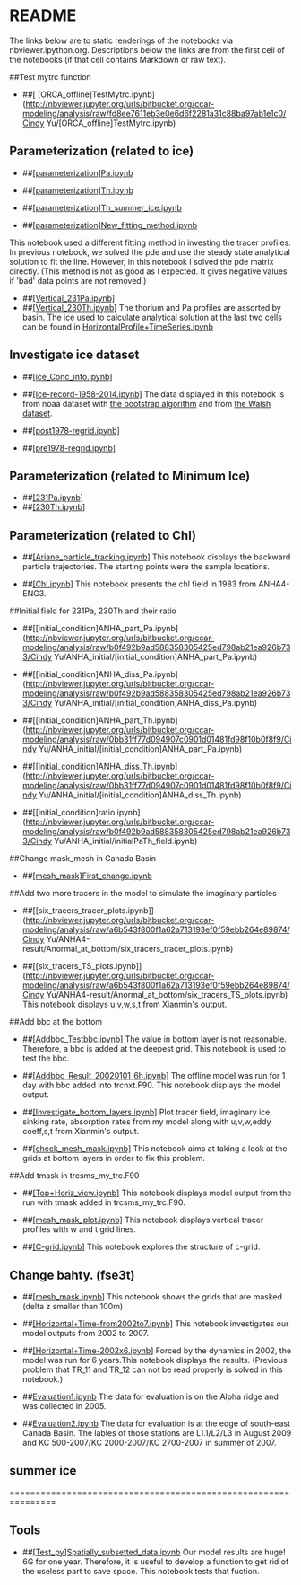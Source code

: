 # README #

The links below are to static renderings of the notebooks via nbviewer.ipython.org. Descriptions below the links are from the first cell of the notebooks (if that cell contains Markdown or raw text).

##Test mytrc function

* ##[ [ORCA_offline]TestMytrc.ipynb](http://nbviewer.jupyter.org/urls/bitbucket.org/ccar-modeling/analysis/raw/fd8ee7611eb3e0e6d6f2281a31c88ba97ab1e1c0/Cindy Yu/[ORCA_offline]TestMytrc.ipynb)

## Parameterization (related to ice)

* ##[[parameterization]Pa.ipynb](http://nbviewer.jupyter.org/urls/bitbucket.org/ccar-modeling/analysis/raw/tip/Cindy%20Yu/[parameter.]Pa.ipynb)

* ##[[parameterization]Th.ipynb](http://nbviewer.jupyter.org/urls/bitbucket.org/ccar-modeling/analysis/raw/tip/Cindy%20Yu/[parameter.]Th.ipynb)

* ##[[parameterization]Th_summer_ice.ipynb](http://nbviewer.jupyter.org/urls/bitbucket.org/ccar-modeling/analysis/raw/tip/Cindy%20Yu/[parameter.]Th-basin-summer-ice.ipynb)


* ##[[parameterization]New_fitting_method.ipynb](http://nbviewer.jupyter.org/urls/bitbucket.org/ccar-modeling/analysis/raw/tip/Cindy%20Yu/New_fitting_method.ipynb)

This notebook used a different fitting method in investing the tracer profiles. In previous notebook, we solved the pde and use the steady state analytical solution to fit the line. However, in this notebook I solved the pde matrix directly. (This method is not as good as I expected. It gives negative values if 'bad' data points are not removed.)

* ##[[Vertical_231Pa.ipynb]](http://nbviewer.jupyter.org/urls/bitbucket.org/ccar-modeling/analysis/raw/tip/Cindy%20Yu/para_MinIce/Vertical_231Pa.ipynb)
* ##[[Vertical_230Th.ipynb]](http://nbviewer.jupyter.org/urls/bitbucket.org/ccar-modeling/analysis/raw/tip/Cindy%20Yu/para_MinIce/Vertical_230Th.ipynb)
The thorium and Pa profiles are assorted by basin. The ice used to calculate analytical solution at the last two cells can be found in [HorizontalProfile+TimeSeries.ipynb](http://nbviewer.jupyter.org/urls/bitbucket.org/ccar-modeling/analysis/raw/tip/Cindy%20Yu/ANHA4-result/MIN_ICE/horizontalProfile+TimeSeries.ipynb)



## Investigate ice dataset
* ##[[ice_Conc_info.ipynb]](http://nbviewer.jupyter.org/urls/bitbucket.org/ccar-modeling/analysis/raw/tip/Cindy%20Yu/ice_info/ice_Conc_info.ipynb)
* ##[[Ice-record-1958-2014.ipynb]](http://nbviewer.jupyter.org/urls/bitbucket.org/ccar-modeling/analysis/raw/tip/Cindy%20Yu/ice_info/Ice-record-1958-2014.ipynb)
The data displayed in this notebook is from noaa dataset with [the bootstrap algorithm](http://nbviewer.jupyter.org/urls/bitbucket.org/ccar-modeling/analysis/raw/tip/Cindy%20Yu/ice_info/ice_Conc_nasa.ipynb) and from [the Walsh dataset](http://nbviewer.jupyter.org/urls/bitbucket.org/ccar-modeling/analysis/raw/tip/Cindy%20Yu/ice_info/ice_Conc_TheWalsh.ipynb).

* ##[[post1978-regrid.ipynb]](http://nbviewer.jupyter.org/urls/bitbucket.org/ccar-modeling/analysis/raw/tip/Cindy%20Yu/ice_info/post1978-regird.ipynb)
* ##[[pre1978-regrid.ipynb]](http://nbviewer.jupyter.org/urls/bitbucket.org/ccar-modeling/analysis/raw/tip/Cindy%20Yu/ice_info/pre1978-regrid.ipynb)

## Parameterization (related to Minimum Ice)
* ##[[231Pa.ipynb]](http://nbviewer.jupyter.org/urls/bitbucket.org/ccar-modeling/analysis/raw/tip/Cindy%20Yu/para_MinIce/WhichIsTheBetterWay_231Pa-Copy1.ipynb)
* ##[[230Th.ipynb]](http://nbviewer.jupyter.org/urls/bitbucket.org/ccar-modeling/analysis/raw/tip/Cindy%20Yu/para_MinIce/WhichIsTheBetterWay_230Th-Copy1.ipynb)


## Parameterization (related to Chl)

* ##[[Ariane_particle_tracking.ipynb]](http://nbviewer.jupyter.org/urls/bitbucket.org/ccar-modeling/analysis/raw/tip/Cindy%20Yu/Ariane/Ariane_particle_tracking.ipynb)
This notebook displays the backward particle trajectories. The starting points were the sample locations.

* ##[[Chl.ipynb]](http://nbviewer.jupyter.org/urls/bitbucket.org/ccar-modeling/analysis/raw/tip/Cindy%20Yu/para_chl/Chl.ipynb)
This notebook presents the chl field in 1983 from ANHA4-ENG3.


##Initial field for 231Pa, 230Th and their ratio

* ##[[initial_condition]ANHA_part_Pa.ipynb](http://nbviewer.jupyter.org/urls/bitbucket.org/ccar-modeling/analysis/raw/b0f492b9ad588358305425ed798ab21ea926b733/Cindy Yu/ANHA_initial/[initial_condition]ANHA_part_Pa.ipynb)

* ##[[initial_condition]ANHA_diss_Pa.ipynb](http://nbviewer.jupyter.org/urls/bitbucket.org/ccar-modeling/analysis/raw/b0f492b9ad588358305425ed798ab21ea926b733/Cindy Yu/ANHA_initial/[initial_condition]ANHA_diss_Pa.ipynb)

* ##[[initial_condition]ANHA_part_Th.ipynb](http://nbviewer.jupyter.org/urls/bitbucket.org/ccar-modeling/analysis/raw/0bb31ff77d094907c0901d01481fd98f10b0f8f9/Cindy Yu/ANHA_initial/[initial_condition]ANHA_part_Pa.ipynb)

* ##[[initial_condition]ANHA_diss_Th.ipynb](http://nbviewer.jupyter.org/urls/bitbucket.org/ccar-modeling/analysis/raw/0bb31ff77d094907c0901d01481fd98f10b0f8f9/Cindy Yu/ANHA_initial/[initial_condition]ANHA_diss_Th.ipynb)

* ##[[initial_condition]ratio.ipynb](http://nbviewer.jupyter.org/urls/bitbucket.org/ccar-modeling/analysis/raw/b0f492b9ad588358305425ed798ab21ea926b733/Cindy Yu/ANHA_initial/initialPaTh_field.ipynb)


##Change mask_mesh in Canada Basin

* ##[[mesh_mask]First_change.ipynb](http://nbviewer.jupyter.org/urls/bitbucket.org/ccar-modeling/analysis/raw/tip/Cindy%20Yu/ANHA4-result/Anormal_at_bottom/1_change_mask_mesh%28magic!%29.ipynb?at=default&fileviewer=file-view-default)

##Add two more tracers in the model to simulate the imaginary particles
* ##[[six_tracers_tracer_plots.ipynb]](http://nbviewer.jupyter.org/urls/bitbucket.org/ccar-modeling/analysis/raw/a6b543f800f1a62a713193ef0f59ebb264e89874/Cindy Yu/ANHA4-result/Anormal_at_bottom/six_tracers_tracer_plots.ipynb)

* ##[[six_tracers_TS_plots.ipynb]](http://nbviewer.jupyter.org/urls/bitbucket.org/ccar-modeling/analysis/raw/a6b543f800f1a62a713193ef0f59ebb264e89874/Cindy Yu/ANHA4-result/Anormal_at_bottom/six_tracers_TS_plots.ipynb)
This notebook displays u,v,w,s,t from Xianmin's output.

##Add bbc at the bottom

* ##[[Addbbc_Testbbc.ipynb]](http://nbviewer.jupyter.org/urls/bitbucket.org/ccar-modeling/analysis/raw/tip/Cindy%20Yu/ANHA4-result/Add_bbc_for_tracers/Addbbc_Testbbc.ipynb) 
The value in bottom layer is not reasonable. Therefore, a bbc is added at the deepest grid. This notebook is used to test the bbc.

* ##[[Addbbc_Result_20020101_6h.ipynb]](http://nbviewer.jupyter.org/urls/bitbucket.org/ccar-modeling/analysis/raw/tip/Cindy%20Yu/ANHA4-result/Add_bbc_for_tracers/Addbbc_Result_20020101_6h.ipynb) 
The offline model was run for 1 day with bbc added into trcnxt.F90. This notebook displays the model output.

* ##[[Investigate_bottom_layers.ipynb]](http://nbviewer.jupyter.org/urls/bitbucket.org/ccar-modeling/analysis/raw/tip/Cindy%20Yu/ANHA4-result/Add_bbc_for_tracers/Investigate_bottom_layers.ipynb)
 Plot tracer field, imaginary ice, sinking rate, absorption rates from my model along with u,v,w,eddy coeff,s,t from Xianmin's output.

* ##[[check_mesh_mask.ipynb]](http://nbviewer.jupyter.org/url/bitbucket.org/ccar-modeling/analysis/raw/tip/Cindy%20Yu/ANHA4-result/Add_bbc_for_tracers/check_mesh_mask.ipynb) 
This notebook aims at taking a look at the grids at bottom layers in order to fix this problem.


##Add tmask in trcsms_my_trc.F90

* ##[[Top+Horiz_view.ipynb]](http://nbviewer.jupyter.org/urls/bitbucket.org/ccar-modeling/analysis/raw/tip/Cindy%20Yu/ANHA4-result/Add_tmask_in_trcsms/Top+Horiz_view.ipynb) 
This notebook displays model output from the run with tmask added in trcsms_my_trc.F90.


* ##[[mesh_mask_plot.ipynb]](http://nbviewer.jupyter.org/urls/bitbucket.org/ccar-modeling/analysis/raw/tip/Cindy%20Yu/ANHA4-result/Add_tmask_in_trcsms/mesh_mask_plot.ipynb) 
This notebook displays vertical tracer profiles with w and t grid lines.

* ##[[C-grid.ipynb]](http://nbviewer.jupyter.org/urls/bitbucket.org/ccar-modeling/analysis/raw/tip/Cindy%20Yu/ANHA4-result/Add_tmask_in_trcsms/C-grid.ipynb)
This notebook explores the structure of c-grid. 


## Change bahty. (fse3t)

* ##[[mesh_mask.ipynb]](http://nbviewer.jupyter.org/urls/bitbucket.org/ccar-modeling/analysis/raw/tip/Cindy%20Yu/ANHA4-result/Change_bahty_fse3t_based/mesh_mask_fse3t.ipynb)
This notebook shows the grids that are masked (delta z smaller than 100m)


* ##[[Horizontal+Time-from2002to7.ipynb]](http://nbviewer.jupyter.org/urls/bitbucket.org/ccar-modeling/analysis/raw/tip/Cindy%20Yu/ANHA4-result/Change_bahty_fse3t_based/Horizontal+Time-from2002to7.ipynb)
This notebook investigates our model outputs from 2002 to 2007.

* ##[[Horizontal+Time-2002x6.ipynb]](http://nbviewer.jupyter.org/urls/bitbucket.org/ccar-modeling/analysis/raw/tip/Cindy%20Yu/ANHA4-result/Change_bahty_fse3t_based/Horizontal+Time-2002x6.ipynb)
Forced by the dynamics in 2002, the model was run for 6 years.This notebook displays the results. (Previous problem that TR_11 and TR_12 can not be read properly is solved in this notebook.)


* ##[Evaluation1.ipynb](http://nbviewer.jupyter.org/urls/bitbucket.org/ccar-modeling/analysis/raw/tip/Cindy%20Yu/ANHA4-result/Change_bahty_fse3t_based/Evaluation-05.ipynb)
The data for evaluation is on the Alpha ridge and was collected in 2005.


* ##[Evaluation2.ipynb](http://nbviewer.jupyter.org/urls/bitbucket.org/ccar-modeling/analysis/raw/tip/Cindy%20Yu/ANHA4-result/Change_bahty_fse3t_based/Evaluation-0709.ipynb)
The data for evaluation is at the edge of south-east Canada Basin. The lables of those stations are L1.1/L2/L3 in August 2009 and KC 500-2007/KC 2000-2007/KC 2700-2007 in summer of 2007.

## summer ice



===============================================================
## Tools
* ##[[Test_py]Spatially_subsetted_data.ipynb](http://nbviewer.jupyter.org/urls/bitbucket.org/ccar-modeling/analysis/raw/tip/Cindy%20Yu/[Test_py]Spatially_subsetted_data.ipynb)
Our model results are huge! 6G for one year. Therefore, it is useful to develop a function to get rid of the useless part to save space. This notebook tests that fuction.
